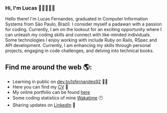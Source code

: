 ### Hi, I'm Lucas 👋🏻🧑🏼‍💻

Hello there! I'm Lucas Fernandes, graduated in Computer Information Systems from São Paulo, Brazil. I consider myself a padawan with a passion for coding. Currently, I am on the lookout for an exciting opportunity where I can unleash my coding skills and connect with like-minded individuals. Some technologies I enjoy working with include Ruby on Rails, RSpec and API development. Currently, I am enhancing my skills through personal projects, engaging in code challenges, and delving into technical books.

## Find me around the web 🌎:
- Learning in public on <a href="https://dev.to/lsfernandes92">dev.to/lsfernandes92</a> ✍🏻
- Here you can find my <a href="https://gist.github.com/lsfernandes92/00d858a9ed45680145f2da20c638a7fe">CV</a> 📁
- My online portfolio can be found <a href="https://lsfernandes92.github.io/portifolio/">here</a>
- Some coding statistics of mine <a href="https://wakatime.com/@lsfernandes92">Wakatime</a> 🕐
- Sharing updates on <a href="https://www.linkedin.com/in/lsfernandes92">LinkedIn</a> 💼
